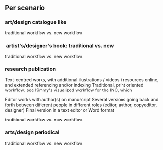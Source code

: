 ## Per scenario


### art/design catalogue like

traditional workflow vs. new workflow

###  artist's/designer's book: traditional vs. new 

traditional workflow vs. new workflow

### research publication

Text-centred works, with additional illustrations / videos / resources online, and extended referencing and/or indexing
Traditional, print oriented workflow: see Kimmy's visualized workflow for the INC, which 

Editor works with author(s) on manuscript
Several versions going back and forth between different people in different roles (editor, author, copyeditor, designer)
Final version in a text editor or Word format

traditional workflow vs. new workflow

### arts/design periodical

traditional workflow vs. new workflow
